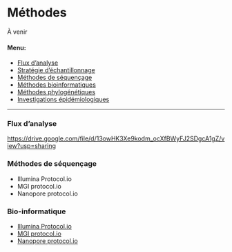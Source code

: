 # Méthodes

À venir

#### Menu:

 - [Flux d’analyse](#workflow)
 - [Stratégie d’échantillonnage](#sampling-strategy)
 - [Méthodes de séquençage](#sequencing-methods)
 - [Méthodes bioinformatiques](#bioinformatics-methods)
 - [Méthodes phylogénétiques](#phylogenetic-methods)
 - [Investigations épidémiologiques](#epidemiological-investigations)

<hr/>

### Flux d’analyse
https://drive.google.com/file/d/13owHK3Xe9kodm_ocXfBWyFJ2SDgcA1gZ/view?usp=sharing


### Méthodes de séquençage
<ul>
<li>Illumina Protocol.io </li>
<li>MGI protocol.io</li>
<li>Nanopore protocol.io</li>
</ul>

### Bio-informatique

<ul>
<li><a href =”https://c3g.github.io/covseq_McGill/SARS_CoV2_Sequencing/Illumina_overview.html”>Illumina Protocol.io</a> </li>
<li><a href =”https://c3g.github.io/covseq_McGill/SARS_CoV2_Sequencing/MGI_overview.html”>MGI protocol.io</a></li>
<li><a href =”https://c3g.github.io/covseq_McGill/SARS_CoV2_Sequencing/ONT_overview.html”>Nanopore protocol.io</a></li>
</ul>
